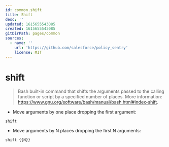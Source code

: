 ```yaml
---
id: common.shift
title: Shift
desc: ''
updated: 1615655543085
created: 1615655543085
gitDirPath: pages/common
sources:
  - name: ''
    url: 'https://github.com/salesforce/policy_sentry'
    license: MIT
---
```

# shift

> Bash built-in command that shifts the arguments passed to the calling function or script by a specified number of places.
> More information: <https://www.gnu.org/software/bash/manual/bash.html#index-shift>.

- Move arguments by one place dropping the first argument:

`shift`

- Move arguments by N places dropping the first N arguments:

`shift {{N}}`

